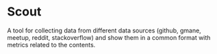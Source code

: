 # Scout

A tool for collecting data from different data sources (github, gmane, meetup, reddit, stackoverflow) and show them in a 
common format with metrics related to the contents.
